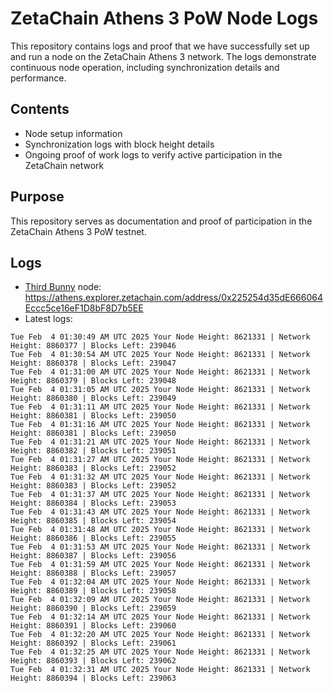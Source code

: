 # ZetaChain Athens 3 PoW Node Logs
This repository contains logs and proof that we have successfully set up and run a node on the ZetaChain Athens 3 network. The logs demonstrate continuous node operation, including synchronization details and performance.

## Contents
- Node setup information
- Synchronization logs with block height details
- Ongoing proof of work logs to verify active participation in the ZetaChain network

## Purpose
This repository serves as documentation and proof of participation in the ZetaChain Athens 3 PoW testnet.

## Logs

- [Third Bunny](https://thirdbunny.xyz/) node: https://athens.explorer.zetachain.com/address/0x225254d35dE666064Eccc5ce16eF1D8bF8D7b5EE
- Latest logs:
```
Tue Feb  4 01:30:49 AM UTC 2025 Your Node Height: 8621331 | Network Height: 8860377 | Blocks Left: 239046
Tue Feb  4 01:30:54 AM UTC 2025 Your Node Height: 8621331 | Network Height: 8860378 | Blocks Left: 239047
Tue Feb  4 01:31:00 AM UTC 2025 Your Node Height: 8621331 | Network Height: 8860379 | Blocks Left: 239048
Tue Feb  4 01:31:05 AM UTC 2025 Your Node Height: 8621331 | Network Height: 8860380 | Blocks Left: 239049
Tue Feb  4 01:31:11 AM UTC 2025 Your Node Height: 8621331 | Network Height: 8860381 | Blocks Left: 239050
Tue Feb  4 01:31:16 AM UTC 2025 Your Node Height: 8621331 | Network Height: 8860381 | Blocks Left: 239050
Tue Feb  4 01:31:21 AM UTC 2025 Your Node Height: 8621331 | Network Height: 8860382 | Blocks Left: 239051
Tue Feb  4 01:31:27 AM UTC 2025 Your Node Height: 8621331 | Network Height: 8860383 | Blocks Left: 239052
Tue Feb  4 01:31:32 AM UTC 2025 Your Node Height: 8621331 | Network Height: 8860383 | Blocks Left: 239052
Tue Feb  4 01:31:37 AM UTC 2025 Your Node Height: 8621331 | Network Height: 8860384 | Blocks Left: 239053
Tue Feb  4 01:31:43 AM UTC 2025 Your Node Height: 8621331 | Network Height: 8860385 | Blocks Left: 239054
Tue Feb  4 01:31:48 AM UTC 2025 Your Node Height: 8621331 | Network Height: 8860386 | Blocks Left: 239055
Tue Feb  4 01:31:53 AM UTC 2025 Your Node Height: 8621331 | Network Height: 8860387 | Blocks Left: 239056
Tue Feb  4 01:31:59 AM UTC 2025 Your Node Height: 8621331 | Network Height: 8860388 | Blocks Left: 239057
Tue Feb  4 01:32:04 AM UTC 2025 Your Node Height: 8621331 | Network Height: 8860389 | Blocks Left: 239058
Tue Feb  4 01:32:09 AM UTC 2025 Your Node Height: 8621331 | Network Height: 8860390 | Blocks Left: 239059
Tue Feb  4 01:32:14 AM UTC 2025 Your Node Height: 8621331 | Network Height: 8860391 | Blocks Left: 239060
Tue Feb  4 01:32:20 AM UTC 2025 Your Node Height: 8621331 | Network Height: 8860392 | Blocks Left: 239061
Tue Feb  4 01:32:25 AM UTC 2025 Your Node Height: 8621331 | Network Height: 8860393 | Blocks Left: 239062
Tue Feb  4 01:32:31 AM UTC 2025 Your Node Height: 8621331 | Network Height: 8860394 | Blocks Left: 239063
```
